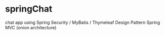 # springChat
chat app using Spring Security / MyBatis / Thymeleaf 
Design Pattern Spring MVC (onion architecture)

